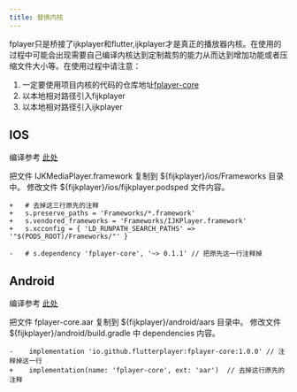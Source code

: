 ```yaml
---
title: 替换内核
---
```


fplayer只是桥接了ijkplayer和flutter,ijkplayer才是真正的播放器内核。在使用的过程中可能会出现需要自己编译内核达到定制裁剪的能力从而达到增加功能或者压缩文件大小等。在使用过程中请注意：

1. 一定要使用项目内核的代码的仓库地址[fplayer-core](https://github.com/FlutterPlayer/ijkplayer)
1. 以本地相对路径引入fijkplayer
1. 以本地相对路径引入ijkplayer

## IOS

编译参考 [此处](/core/build-iOS)

把文件 IJKMediaPlayer.framework 复制到 ${fijkplayer}/ios/Frameworks 目录中。 修改文件 ${fijkplayer}/ios/fijkplayer.podsped 文件内容。

```git
+   # 去掉这三行原先的注释  
+   s.preserve_paths = 'Frameworks/*.framework'
+   s.vendored_frameworks = 'Frameworks/IJKPlayer.framework'
+   s.xcconfig = { 'LD_RUNPATH_SEARCH_PATHS' => '"$(PODS_ROOT)/Frameworks/"' }

-   # s.dependency 'fplayer-core', '~> 0.1.1' // 把原先这一行注释掉
```

## Android

编译参考 [此处](/core/build-android)

把文件 fplayer-core.aar 复制到 ${fijkplayer}/android/aars 目录中。 修改文件 ${fijkplayer}/android/build.gradle 中 dependencies 内容。
```git
-    implementation 'io.github.flutterplayer:fplayer-core:1.0.0' // 注释掉这一行
+    implementation(name: 'fplayer-core', ext: 'aar')  // 去掉这行原先的注释
```